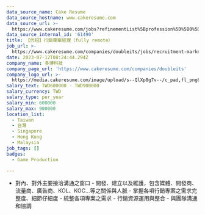```yaml
---
data_source_name: Cake Resume
data_source_hostname: www.cakeresume.com
data_source_url: >-
  https://www.cakeresume.com/jobs?refinementList%5Bprofession%5D%5B0%5D=game-production&range%5Bsalary_range%5D%5Bmin%5D=100000
data_source_internal_id: '61490'
title: 【代招】行銷專案經理（fully remote）
job_url: >-
  https://www.cakeresume.com/companies/doubleits/jobs/recruitment-marketing-project-manager-fully-remote
date: 2023-07-12T08:24:44.294Z
company_name: 多博科技
company_page_url: 'https://www.cakeresume.com/companies/doubleits'
company_logo_url: >-
  https://media.cakeresume.com/image/upload/s--QlXp8g7v--/c_pad,fl_png8,h_200,w_200/v1565883995/pdm9ysmzutdcthy4wqjc.png
salary_text: TWD600000 - TWD900000
salary_currency: TWD
salary_type: per_year
salary_min: 600000
salary_max: 900000
location_list:
  - Taiwan
  - 台灣
  - Singapore
  - Hong Kong
  - Malaysia
job_tags: []
badges:
  - Game Production

---
```


- 對內、對外主要接洽溝通之窗口 - 開發、建立以及維護，包含媒體、開發商、流量商、廣告商、KOL、KOC...等之關係與人脈 - 掌握各項行銷專案之需求完整度、細節仔細度 - 統整各項專案之需求 - 行銷資源運用與整合 - 與團隊溝通和協調